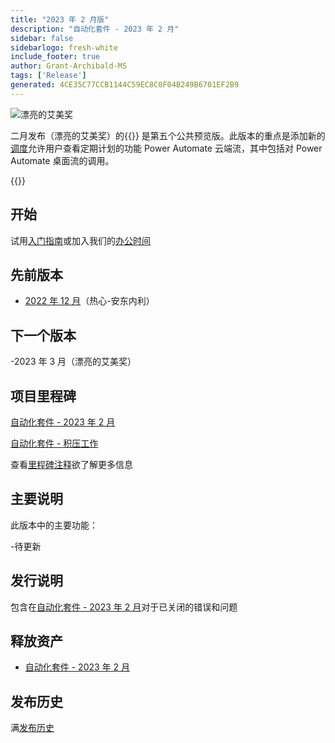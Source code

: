 ```yaml
---
title: "2023 年 2 月版"
description: "自动化套件 - 2023 年 2 月"
sidebar: false
sidebarlogo: fresh-white
include_footer: true
author: Grant-Archibald-MS
tags: ['Release']
generated: 4CE35C77CCB1144C59EC8C0F04B249B6701EF2B9
---
```


![漂亮的艾美奖](/images/nifty-emmy.png)

二月发布（漂亮的艾美奖）的{{<product-name>}} 是第五个公共预览版。此版本的重点是添加新的[调度](/zh-hans/features/scheduler)允许用户查看定期计划的功能 Power Automate 云端流，其中包括对 Power Automate 桌面流的调用。

{{<questions name="/content/zh-hans/releases/february-2023.json" completed="感谢您提供反馈" showNavigationButtons="false" locale="zh-hans">}}

## 开始

试用[入门指南](/zh-hans/get-started)或加入我们的[办公时间](/zh-hans/office-hours)

## 先前版本

- [2022 年 12 月](/zh-hans/releases/december-2022)（热心-安东内利）

## 下一个版本

-2023 年 3 月（漂亮的艾美奖）

## 项目里程碑

[自动化套件 - 2023 年 2 月](https://github.com/orgs/microsoft/projects/486/views/9)

[自动化套件 - 积压工作](https://github.com/orgs/microsoft/projects/486/views/1)

查看[里程碑注释](/zh-hans/releases/milestones)欲了解更多信息

## 主要说明

此版本中的主要功能：

-待更新

## 发行说明

包含在[自动化套件 - 2023 年 2 月](https://github.com/microsoft/powercat-automation-kit/releases/tag/AutomationKit-February2023)对于已关闭的错误和问题

## 释放资产

- [自动化套件 - 2023 年 2 月](https://github.com/microsoft/powercat-automation-kit/releases/tag/AutomationKit-February2023)

## 发布历史

满[发布历史](/zh-hans/releases)

